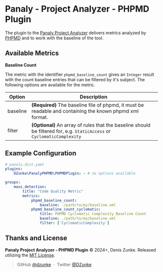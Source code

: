 # Panaly - Project Analyzer - PHPMD Plugin

The plugin to the [Panaly Project Analyzer](https://github.com/DZunke/panaly) delivers metrics analyzed
by [PHPMD](https://github.com/phpmd/phpmd) and to work with the baseline of the tool.

## Available Metrics

**Baseline Count**

The metric with the identifier `phpmd_baseline_count` gives an `Integer` result with the count baseline entries that can
be filtered by it's subject. The following options are available for the metric.

| Option   | Description                                                                                                              |
|----------|--------------------------------------------------------------------------------------------------------------------------|
| baseline | **(Required)** The baseline file of phpmd, it must be readable and containing the known phpmd xml format.                | 
| filter   | **(Optional)** An array of rules that the baseline should be filtered for, e.g. `StaticAccess` or `CyclomaticComplexity` |

## Example Configuration

```yaml
# panaly.dist.yaml
plugins:
    DZunke\PanalyPHPMD\PHPMDPlugin: ~ # no options available

groups:
    mass_detection:
        title: "Code Quality Metric"
        metrics:
            phpmd_baseline_count:
                baseline: ./path/to/my/baseline.xml
            phpmd_baseline_count_cyclomatic:
                title: PHPMD Cyclomatic Complexity Baseline Count
                baseline: ./path/to/my/baseline.xml
                filter: ['CyclomaticComplexity']
```

## Thanks and License

**Panaly Project Analyzer - PHPMD Plugin** © 2024+, Denis Zunke. Released utilizing
the [MIT License](https://mit-license.org/).

> GitHub [@dzunke](https://github.com/DZunke) &nbsp;&middot;&nbsp;
> Twitter [@DZunke](https://twitter.com/DZunke)
